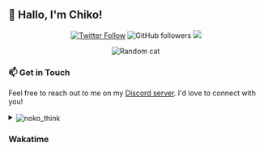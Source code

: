 ## 👋 Hallo, I'm Chiko!

<div align="center">

[![Twitter Follow](https://img.shields.io/twitter/follow/chikoxq?label=Follow)](https://twitter.com/intent/follow?screen_name=chikoxq)
![GitHub followers](https://img.shields.io/github/followers/chikof?label=Follow&style=social)
![](https://komarev.com/ghpvc/?username=chikof&color=blue)

</div>

<a href="https://cataas.com">
<img src="https://cataas.com/cat?type=square" align="right" width="300"alt="Random cat">
</a>

<div><picture><img src="https://raw.githubusercontent.com/carbon-language/carbon-lang/refs/heads/trunk/docs/images/bumper.png" alt=""></picture></div>

### 📫 Get in Touch
Feel free to reach out to me on my [Discord server](https://discord.gg/sejc7TnX6N). I'd love to connect with you!

<details>
<summary>
<img src="https://cdn3.emoji.gg/emojis/64203-noko-think.png" width="35px" height="35px" alt="noko_think" align="center">

### Wakatime
</summary>

<!--START_SECTION:waka-->
![Code Time](http://img.shields.io/badge/Code%20Time-2%2C385%20hrs%2018%20mins-blue)

![Profile Views](http://img.shields.io/badge/Profile%20Views-1-blue)

![Lines of code](https://img.shields.io/badge/From%20Hello%20World%20I%27ve%20Written-9.5%20million%20lines%20of%20code-blue)

**🐱 My GitHub Data** 

> 📦 106.2 kB Used in GitHub's Storage 
 > 
> 🏆 341 Contributions in the Year 2025
 > 
> 💼 Opted to Hire
 > 
> 📜 40 Public Repositories 
 > 
> 🔑 32 Private Repositories 
 > 
**I'm a Night 🦉** 

```text
🌞 Morning                933 commits         █░░░░░░░░░░░░░░░░░░░░░░░░   05.18 % 
🌆 Daytime                5672 commits        ████████░░░░░░░░░░░░░░░░░   31.49 % 
🌃 Evening                8482 commits        ████████████░░░░░░░░░░░░░   47.10 % 
🌙 Night                  2923 commits        ████░░░░░░░░░░░░░░░░░░░░░   16.23 % 
```
📅 **I'm Most Productive on Sunday** 

```text
Monday                   2083 commits        ███░░░░░░░░░░░░░░░░░░░░░░   11.57 % 
Tuesday                  1276 commits        ██░░░░░░░░░░░░░░░░░░░░░░░   07.08 % 
Wednesday                2502 commits        ███░░░░░░░░░░░░░░░░░░░░░░   13.89 % 
Thursday                 2605 commits        ████░░░░░░░░░░░░░░░░░░░░░   14.46 % 
Friday                   3370 commits        █████░░░░░░░░░░░░░░░░░░░░   18.71 % 
Saturday                 2393 commits        ███░░░░░░░░░░░░░░░░░░░░░░   13.29 % 
Sunday                   3781 commits        █████░░░░░░░░░░░░░░░░░░░░   20.99 % 
```


📊 **This Week I Spent My Time On** 

```text
🕑︎ Time Zone: Europe/London

💬 Programming Languages: 
Rust                     7 hrs 8 mins        ██████████████████░░░░░░░   71.21 % 
Nix                      40 mins             ██░░░░░░░░░░░░░░░░░░░░░░░   06.64 % 
SQL                      28 mins             █░░░░░░░░░░░░░░░░░░░░░░░░   04.65 % 
Makefile                 26 mins             █░░░░░░░░░░░░░░░░░░░░░░░░   04.37 % 
TOML                     19 mins             █░░░░░░░░░░░░░░░░░░░░░░░░   03.17 % 

🔥 Editors: 
Neovim                   10 hrs 2 mins       █████████████████████████   100.00 % 

💻 Operating System: 
Linux                    10 hrs 2 mins       █████████████████████████   100.00 % 
```

**I Mostly Code in TypeScript** 

```text
TypeScript               32 repos            ██████████░░░░░░░░░░░░░░░   40.00 % 
Rust                     30 repos            █████████░░░░░░░░░░░░░░░░   37.50 % 
Nix                      6 repos             ██░░░░░░░░░░░░░░░░░░░░░░░   07.50 % 
Lua                      3 repos             █░░░░░░░░░░░░░░░░░░░░░░░░   03.75 % 
Svelte                   1 repo              ░░░░░░░░░░░░░░░░░░░░░░░░░   01.25 % 
```




 Last Updated on 06/07/2025 01:16:02 UTC
<!--END_SECTION:waka-->

</details>

<!--
<p align="center">
     <a href="https://discord.gg/HhybNhchcC"><img src="https://invidget.switchblade.xyz/sejc7TnX6N" align="center" ><a>
</p> 
-->
